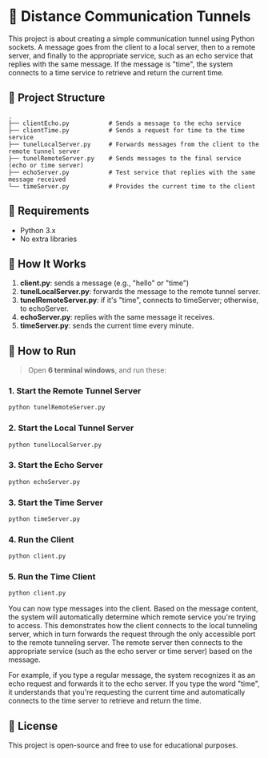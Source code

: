 # 🔀 Distance Communication Tunnels

This project is about creating a simple communication tunnel using Python sockets. A message goes from the client to a local server, then to a remote server, and finally to the appropriate service, such as an echo service that replies with the same message. If the message is "time", the system connects to a time service to retrieve and return the current time.

## 📁 Project Structure

```plaintext
.
├── clientEcho.py           # Sends a message to the echo service
├── clientTime.py           # Sends a request for time to the time service
├── tunelLocalServer.py     # Forwards messages from the client to the remote tunnel server
├── tunelRemoteServer.py    # Sends messages to the final service (echo or time server)
├── echoServer.py           # Test service that replies with the same message received
└── timeServer.py           # Provides the current time to the client
```

## 🔧 Requirements

- Python 3.x
- No extra libraries

## 🚀 How It Works

1. **client.py**: sends a message (e.g., "hello" or "time")
2. **tunelLocalServer.py**: forwards the message to the remote tunnel server.
3. **tunelRemoteServer.py**: if it's "time", connects to timeServer; otherwise, to echoServer.
4. **echoServer.py**: replies with the same message it receives.
5. **timeServer.py**: sends the current time every minute.

## 🧪 How to Run

> Open **6 terminal windows**, and run these:

### 1. Start the Remote Tunnel Server

```bash
python tunelRemoteServer.py
```

### 2. Start the Local Tunnel Server

```bash
python tunelLocalServer.py
```

### 3. Start the Echo Server

```bash
python echoServer.py
```

### 3. Start the Time Server

```bash
python timeServer.py
```

### 4. Run the Client

```bash
python client.py
```

### 5. Run the Time Client

```bash
python client.py
```

You can now type messages into the client. Based on the message content, the system will automatically determine which remote service you're trying to access. This demonstrates how the client connects to the local tunneling server, which in turn forwards the request through the only accessible port to the remote tunneling server. The remote server then connects to the appropriate service (such as the echo server or time server) based on the message.

For example, if you type a regular message, the system recognizes it as an echo request and forwards it to the echo server. If you type the word "time", it understands that you're requesting the current time and automatically connects to the time server to retrieve and return the time.

## 📄 License

This project is open-source and free to use for educational purposes.
